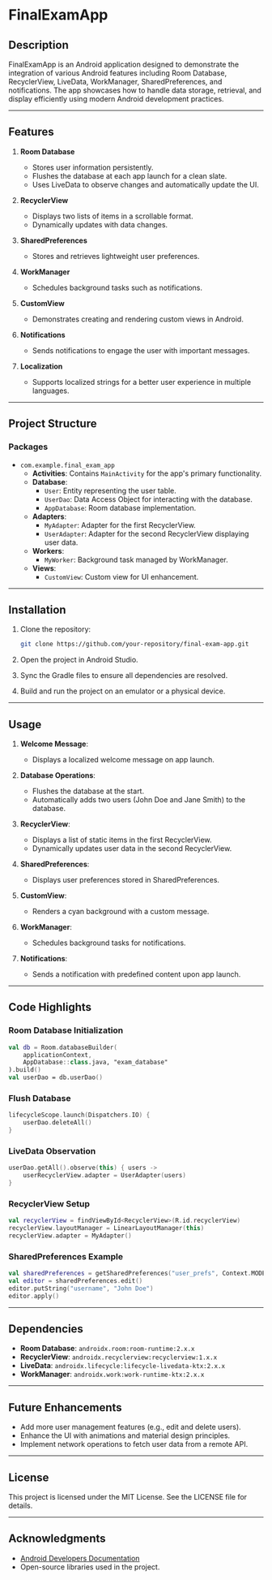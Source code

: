 
# FinalExamApp

## Description

FinalExamApp is an Android application designed to demonstrate the integration of various Android features including Room Database, RecyclerView, LiveData, WorkManager, SharedPreferences, and notifications. The app showcases how to handle data storage, retrieval, and display efficiently using modern Android development practices.

---

## Features

1. **Room Database**

    - Stores user information persistently.
    - Flushes the database at each app launch for a clean slate.
    - Uses LiveData to observe changes and automatically update the UI.

2. **RecyclerView**

    - Displays two lists of items in a scrollable format.
    - Dynamically updates with data changes.

3. **SharedPreferences**

    - Stores and retrieves lightweight user preferences.

4. **WorkManager**

    - Schedules background tasks such as notifications.

5. **CustomView**

    - Demonstrates creating and rendering custom views in Android.

6. **Notifications**

    - Sends notifications to engage the user with important messages.

7. **Localization**

    - Supports localized strings for a better user experience in multiple languages.

---

## Project Structure

### **Packages**

- `com.example.final_exam_app`
    - **Activities**: Contains `MainActivity` for the app's primary functionality.
    - **Database**:
        - `User`: Entity representing the user table.
        - `UserDao`: Data Access Object for interacting with the database.
        - `AppDatabase`: Room database implementation.
    - **Adapters**:
        - `MyAdapter`: Adapter for the first RecyclerView.
        - `UserAdapter`: Adapter for the second RecyclerView displaying user data.
    - **Workers**:
        - `MyWorker`: Background task managed by WorkManager.
    - **Views**:
        - `CustomView`: Custom view for UI enhancement.

---

## Installation

1. Clone the repository:

   ```bash
   git clone https://github.com/your-repository/final-exam-app.git
   ```

2. Open the project in Android Studio.

3. Sync the Gradle files to ensure all dependencies are resolved.

4. Build and run the project on an emulator or a physical device.

---

## Usage

1. **Welcome Message**:

    - Displays a localized welcome message on app launch.

2. **Database Operations**:

    - Flushes the database at the start.
    - Automatically adds two users (John Doe and Jane Smith) to the database.

3. **RecyclerView**:

    - Displays a list of static items in the first RecyclerView.
    - Dynamically updates user data in the second RecyclerView.

4. **SharedPreferences**:

    - Displays user preferences stored in SharedPreferences.

5. **CustomView**:

    - Renders a cyan background with a custom message.

6. **WorkManager**:

    - Schedules background tasks for notifications.

7. **Notifications**:

    - Sends a notification with predefined content upon app launch.

---

## Code Highlights

### **Room Database Initialization**

```kotlin
val db = Room.databaseBuilder(
    applicationContext,
    AppDatabase::class.java, "exam_database"
).build()
val userDao = db.userDao()
```

### **Flush Database**

```kotlin
lifecycleScope.launch(Dispatchers.IO) {
    userDao.deleteAll()
}
```

### **LiveData Observation**

```kotlin
userDao.getAll().observe(this) { users ->
    userRecyclerView.adapter = UserAdapter(users)
}
```

### **RecyclerView Setup**

```kotlin
val recyclerView = findViewById<RecyclerView>(R.id.recyclerView)
recyclerView.layoutManager = LinearLayoutManager(this)
recyclerView.adapter = MyAdapter()
```

### **SharedPreferences Example**

```kotlin
val sharedPreferences = getSharedPreferences("user_prefs", Context.MODE_PRIVATE)
val editor = sharedPreferences.edit()
editor.putString("username", "John Doe")
editor.apply()
```

---

## Dependencies

- **Room Database**: `androidx.room:room-runtime:2.x.x`
- **RecyclerView**: `androidx.recyclerview:recyclerview:1.x.x`
- **LiveData**: `androidx.lifecycle:lifecycle-livedata-ktx:2.x.x`
- **WorkManager**: `androidx.work:work-runtime-ktx:2.x.x`

---

## Future Enhancements

- Add more user management features (e.g., edit and delete users).
- Enhance the UI with animations and material design principles.
- Implement network operations to fetch user data from a remote API.

---

## License

This project is licensed under the MIT License. See the LICENSE file for details.

---

## Acknowledgments

- [Android Developers Documentation](https://developer.android.com/)
- Open-source libraries used in the project.